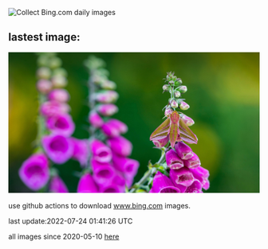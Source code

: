 ![Collect Bing.com daily images](https://github.com/counter2015/bing-daily-images/workflows/Collect%20Bing.com%20daily%20images/badge.svg)
## lastest image:
![](images/FoxgloveHawkmoth.jpg)

use github actions to download www.bing.com images.

last update:2022-07-24 01:41:26 UTC

all images since 2020-05-10 [here](https://github.com/counter2015/bing-daily-images/tree/master/images) 
